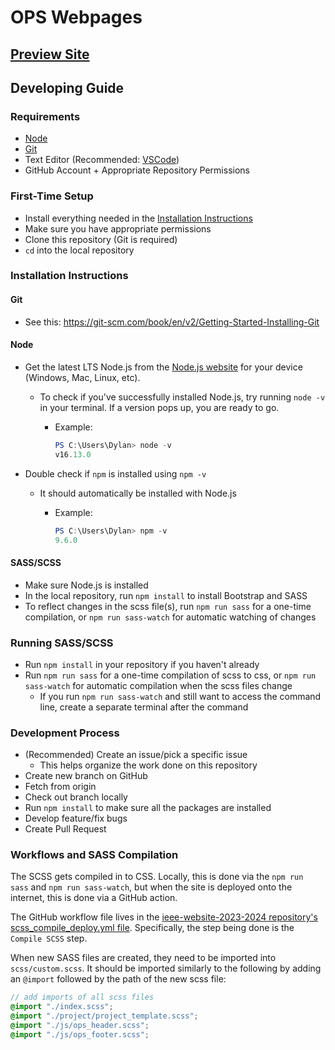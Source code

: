 # OPS Webpages

## [Preview Site](https://uci-ieee.github.io/ops-webpages-2023-2024/)

## Developing Guide

### Requirements

- [Node](#node)
- [Git](#git)
- Text Editor (Recommended: [VSCode](https://code.visualstudio.com/))
- GitHub Account + Appropriate Repository Permissions

### First-Time Setup

- Install everything needed in the [Installation Instructions](#installation-instructions)
- Make sure you have appropriate permissions
- Clone this repository (Git is required)
- `cd` into the local repository

### Installation Instructions

#### Git

- See this: <https://git-scm.com/book/en/v2/Getting-Started-Installing-Git>

#### Node

- Get the latest LTS Node.js from the [Node.js website](https://nodejs.org/en/download) for your device (Windows, Mac, Linux, etc).

  - To check if you've successfully installed Node.js, try running `node -v` in your terminal. If a version pops up, you are ready to go.

    - Example:

      ```Powershell
      PS C:\Users\Dylan> node -v
      v16.13.0
      ```

- Double check if `npm` is installed using `npm -v`

  - It should automatically be installed with Node.js

    - Example:

      ```Powershell
      PS C:\Users\Dylan> npm -v
      9.6.0
      ```

#### SASS/SCSS

- Make sure Node.js is installed
- In the local repository, run `npm install` to install Bootstrap and SASS
- To reflect changes in the scss file(s), run `npm run sass` for a one-time compilation, or `npm run sass-watch` for automatic watching of changes

### Running SASS/SCSS

- Run `npm install` in your repository if you haven't already
- Run `npm run sass` for a one-time compilation of scss to css, or `npm run sass-watch` for automatic compilation when the scss files change
  - If you run `npm run sass-watch` and still want to access the command line, create a separate terminal after the command

### Development Process

- (Recommended) Create an issue/pick a specific issue
  - This helps organize the work done on this repository
- Create new branch on GitHub
- Fetch from origin
- Check out branch locally
- Run `npm install` to make sure all the packages are installed
- Develop feature/fix bugs
- Create Pull Request

### Workflows and SASS Compilation
The SCSS gets compiled in to CSS. Locally, this is done via the `npm run sass` and `npm run sass-watch`, but when the site is deployed onto the internet, this is done via a GitHub action.

The GitHub workflow file lives in the [ieee-website-2023-2024 repository's scss_compile_deploy.yml file](https://github.com/uci-ieee/ieee-website-2023-2024/blob/main/.github/workflows/scss_compile_deploy.yml). Specifically, the step being done is the `Compile SCSS` step.

When new SASS files are created, they need to be imported into `scss/custom.scss`. It should be imported similarly to the following by adding an `@import` followed by the path of the new scss file:

```scss
// add imports of all scss files
@import "./index.scss";
@import "./project/project_template.scss";
@import "./js/ops_header.scss";
@import "./js/ops_footer.scss";
```